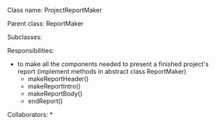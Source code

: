 Class name: ProjectReportMaker

Parent class: ReportMaker

Subclasses:

Responsibilities:
* to make all the components needed to present a finished project's report
  (implement methods in abstract class ReportMaker)
    * makeReportHeader()
    * makeReportIntro()
    * makeReportBody()
    * endReport()

Collaborators:
* 